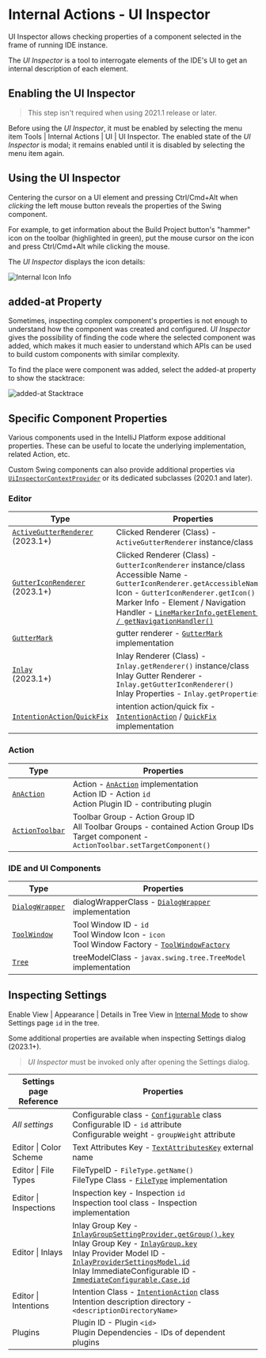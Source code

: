 # Internal Actions - UI Inspector

<!-- Copyright 2000-2023 JetBrains s.r.o. and contributors. Use of this source code is governed by the Apache 2.0 license. -->

<link-summary>UI Inspector allows checking properties of a component selected in the frame of running IDE instance.</link-summary>

The _UI Inspector_ is a tool to interrogate elements of the IDE's UI to get an internal description of each element.

<include from="internal_actions_intro.md" element-id="enable_internal_mode_tip"></include>

## Enabling the UI Inspector

> This step isn't required when using 2021.1 release or later.

Before using the _UI Inspector_, it must be enabled by selecting the menu item <ui-path>Tools | Internal Actions | UI | UI Inspector</ui-path>.
The enabled state of the _UI Inspector_ is modal; it remains enabled until it is disabled by selecting the menu item again.

## Using the UI Inspector

Centering the cursor on a UI element and pressing <shortcut>Ctrl/Cmd+Alt</shortcut> when _clicking_ the left mouse button reveals the properties of the Swing component.

For example, to get information about the <control>Build Project</control> button's "hammer" icon on the toolbar (highlighted in green), put the mouse cursor on the icon and press <shortcut>Ctrl/Cmd+Alt</shortcut> while clicking the mouse.

The _UI Inspector_ displays the icon details:

![Internal Icon Info](internal_ui_inspector_icon_info.png)

## added-at Property

Sometimes, inspecting complex component's properties is not enough to understand how the component was created and configured.
_UI Inspector_ gives the possibility of finding the code where the selected component was added, which makes it much easier to understand which APIs can be used to build custom components with similar complexity.

To find the place were component was added, select the <control>added-at</control> property to show the stacktrace:

![added-at Stacktrace](internal_ui_inspector_added_at.png)

## Specific Component Properties

Various components used in the IntelliJ Platform expose additional properties.
These can be useful to locate the underlying implementation, related Action, etc.

Custom Swing components can also provide additional properties via [`UiInspectorContextProvider`](%gh-ic%/platform/platform-api/src/com/intellij/internal/inspector/UiInspectorContextProvider.java) or its dedicated subclasses (2020.1 and later).

### Editor

| Type                                                                                                                                    | Properties                                                                                                                                                                                                                                                                                                                                                                                                                                       |
|-----------------------------------------------------------------------------------------------------------------------------------------|--------------------------------------------------------------------------------------------------------------------------------------------------------------------------------------------------------------------------------------------------------------------------------------------------------------------------------------------------------------------------------------------------------------------------------------------------|
| [`ActiveGutterRenderer`](%gh-ic%/platform/editor-ui-api/src/com/intellij/openapi/editor/markup/ActiveGutterRenderer.java)<br/>(2023.1+) | <control>Clicked Renderer (Class)</control> - `ActiveGutterRenderer` instance/class                                                                                                                                                                                                                                                                                                                                                              |
| [`GutterIconRenderer`](%gh-ic%/platform/editor-ui-api/src/com/intellij/openapi/editor/markup/GutterIconRenderer.java)<br/>(2023.1+)     | <control>Clicked Renderer (Class)</control> - `GutterIconRenderer` instance/class<br/><control>Accessible Name</control> - `GutterIconRenderer.getAccessibleName()`<br/><control>Icon</control> - `GutterIconRenderer.getIcon()`<br/><control>Marker Info - Element / Navigation Handler</control> - [`LineMarkerInfo.getElement() / getNavigationHandler()`](%gh-ic%/platform/lang-api/src/com/intellij/codeInsight/daemon/LineMarkerInfo.java) |
| [`GutterMark`](%gh-ic%/platform/editor-ui-api/src/com/intellij/codeInsight/daemon/GutterMark.java)                                      | <control>gutter renderer</control> - [`GutterMark`](%gh-ic%/platform/editor-ui-api/src/com/intellij/codeInsight/daemon/GutterMark.java) implementation                                                                                                                                                                                                                                                                                           |
| [`Inlay`](inlay_hints.md)<br/>(2023.1+)                                                                                                 | <control>Inlay Renderer (Class)</control> - `Inlay.getRenderer()` instance/class<br/><control>Inlay Gutter Renderer</control> - `Inlay.getGutterIconRenderer()`<br/><control>Inlay Properties</control> - `Inlay.getProperties()`                                                                                                                                                                                                                |
| [`IntentionAction`/`QuickFix`](code_inspections_and_intentions.md)                                                                      | <control>intention action</control>/<control>quick fix</control> - [`IntentionAction`](%gh-ic%/platform/analysis-api/src/com/intellij/codeInsight/intention/IntentionAction.java) / [`QuickFix`](%gh-ic%/platform/analysis-api/src/com/intellij/codeInspection/QuickFix.java) implementation                                                                                                                                                     |

### Action

| Type                                      | Properties                                                                                                                                                                                                                                                |
|-------------------------------------------|-----------------------------------------------------------------------------------------------------------------------------------------------------------------------------------------------------------------------------------------------------------|
| [`AnAction`](basic_action_system.md)      | <control>Action</control> - [`AnAction`](%gh-ic%/platform/editor-ui-api/src/com/intellij/openapi/actionSystem/AnAction.java) implementation<br/><control>Action ID</control> - Action `id`<br/><control>Action Plugin ID</control> - contributing plugin  |
| [`ActionToolbar`](basic_action_system.md) | <control>Toolbar Group</control> - Action Group ID<br/><control>All Toolbar Groups</control> - contained Action Group IDs<br/><control>Target component</control> - `ActionToolbar.setTargetComponent()`                                                  |

### IDE and UI Components

| Type                                 | Properties                                                                                                                                                                                                                                     |
|--------------------------------------|------------------------------------------------------------------------------------------------------------------------------------------------------------------------------------------------------------------------------------------------|
| [`DialogWrapper`](dialog_wrapper.md) | <control>dialogWrapperClass</control> - [`DialogWrapper`](%gh-ic%/platform/platform-api/src/com/intellij/openapi/ui/DialogWrapper.java) implementation                                                                                         |
| [`ToolWindow`](tool_windows.md)      | <control>Tool Window ID</control> - `id`<br/><control>Tool Window Icon</control> - `icon`<br/><control>Tool Window Factory</control> - [`ToolWindowFactory`](%gh-ic%/platform/platform-api/src/com/intellij/openapi/wm/ToolWindowFactory.java) |
| [`Tree`](lists_and_trees.md)         | <control>treeModelClass</control> - `javax.swing.tree.TreeModel` implementation                                                                                                                                                                |

## Inspecting Settings

Enable <ui-path>View | Appearance | Details in Tree View</ui-path> in [Internal Mode](enabling_internal.md) to show Settings page `id` in the tree.

Some additional properties are available when inspecting <control>Settings</control> dialog (2023.1+).

> _UI Inspector_ must be invoked only after opening the <control>Settings</control> dialog.

| Settings page<br/>Reference                                                                                           | Properties                                                                                                                                                                                                                                                                                                                                                                                                                                                                                                                                                                                                                                                                                                  |
|-----------------------------------------------------------------------------------------------------------------------|-------------------------------------------------------------------------------------------------------------------------------------------------------------------------------------------------------------------------------------------------------------------------------------------------------------------------------------------------------------------------------------------------------------------------------------------------------------------------------------------------------------------------------------------------------------------------------------------------------------------------------------------------------------------------------------------------------------|
| _All settings_<br/>[](settings_guide.md)                                                                              | <control>Configurable class</control> - [`Configurable`](%gh-ic%/platform/ide-core/src/com/intellij/openapi/options/Configurable.java) class<br/><control>Configurable ID</control> - `id` attribute<br/><control>Configurable weight</control> - `groupWeight` attribute                                                                                                                                                                                                                                                                                                                                                                                                                                   |
| <ui-path>Editor &#124; Color Scheme</ui-path><br/>[](syntax_highlighting_and_error_highlighting.md#textattributeskey) | <control>Text Attributes Key</control> - [`TextAttributesKey`](%gh-ic%/platform/core-api/src/com/intellij/openapi/editor/colors/TextAttributesKey.java) external name                                                                                                                                                                                                                                                                                                                                                                                                                                                                                                                                       |
| <ui-path>Editor &#124; File Types</ui-path><br/>[](registering_file_type.md)                                          | <control>FileTypeID</control> - `FileType.getName()`<br/><control>FileType Class</control> - [`FileType`](%gh-ic%/platform/core-api/src/com/intellij/openapi/fileTypes/FileType.java) implementation                                                                                                                                                                                                                                                                                                                                                                                                                                                                                                        |
| <ui-path>Editor &#124; Inspections</ui-path><br/>[](code_inspections.md)                                              | <control>Inspection key</control> - Inspection `id`<br/><control>Inspection tool class</control> - Inspection implementation                                                                                                                                                                                                                                                                                                                                                                                                                                                                                                                                                                                |
| <ui-path>Editor &#124; Inlays</ui-path><br/>[](inlay_hints.md)                                                        | <control>Inlay Group Key</control> - [`InlayGroupSettingProvider.getGroup().key`](%gh-ic%/platform/lang-api/src/com/intellij/codeInsight/hints/settings/InlayGroupSettingProvider.kt)<br/><control>Inlay Group Key</control> - [`InlayGroup.key`](%gh-ic%/platform/lang-api/src/com/intellij/codeInsight/hints/InlayHintsProvider.kt)<br/><control>Inlay Provider Model ID</control> - [`InlayProviderSettingsModel.id`](%gh-ic%/platform/lang-api/src/com/intellij/codeInsight/hints/settings/InlayProviderSettingsModel.kt)<br/><control>Inlay ImmediateConfigurable ID</control> - [`ImmediateConfigurable.Case.id`](%gh-ic%/platform/lang-api/src/com/intellij/codeInsight/hints/InlayHintsProvider.kt) |
| <ui-path>Editor &#124; Intentions</ui-path><br/>[](code_intentions.md)                                                | <control>Intention Class</control> - [`IntentionAction`](%gh-ic%/platform/analysis-api/src/com/intellij/codeInsight/intention/IntentionAction.java) class<br/><control>Intention description directory</control> - `<descriptionDirectoryName>`                                                                                                                                                                                                                                                                                                                                                                                                                                                             |
| <ui-path>Plugins</ui-path><br/>[](plugin_configuration_file.md)                                                       | <control>Plugin ID</control> - Plugin `<id>`<br/><control>Plugin Dependencies</control> - IDs of dependent plugins                                                                                                                                                                                                                                                                                                                                                                                                                                                                                                                                                                                          |
